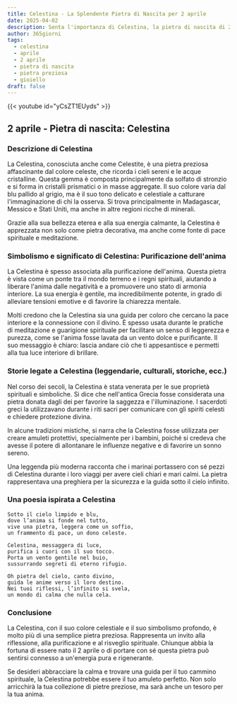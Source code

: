 ```yaml
---
title: Celestina - La Splendente Pietra di Nascita per 2 aprile
date: 2025-04-02
description: Senta l'importanza di Celestina, la pietra di nascita di 2 aprile che simboleggia Purificazione dell'anima. Lasci che la sua bellezza e il suo significato illuminino la sua giornata.
author: 365giorni
tags:
  - celestina
  - aprile
  - 2 aprile
  - pietra di nascita
  - pietra preziosa
  - gioiello
draft: false
---
```


{{< youtube id="yCsZT1EUyds" >}}

## 2 aprile - Pietra di nascita: Celestina

### Descrizione di Celestina

La Celestina, conosciuta anche come Celestite, è una pietra preziosa affascinante dal colore celeste, che ricorda i cieli sereni e le acque cristalline. Questa gemma è composta principalmente da solfato di stronzio e si forma in cristalli prismatici o in masse aggregate. Il suo colore varia dal blu pallido al grigio, ma è il suo tono delicato e celestiale a catturare l'immaginazione di chi la osserva. Si trova principalmente in Madagascar, Messico e Stati Uniti, ma anche in altre regioni ricche di minerali.

Grazie alla sua bellezza eterea e alla sua energia calmante, la Celestina è apprezzata non solo come pietra decorativa, ma anche come fonte di pace spirituale e meditazione.



### Simbolismo e significato di Celestina: Purificazione dell'anima

La Celestina è spesso associata alla purificazione dell'anima. Questa pietra è vista come un ponte tra il mondo terreno e i regni spirituali, aiutando a liberare l'anima dalle negatività e a promuovere uno stato di armonia interiore. La sua energia è gentile, ma incredibilmente potente, in grado di alleviare tensioni emotive e di favorire la chiarezza mentale.

Molti credono che la Celestina sia una guida per coloro che cercano la pace interiore e la connessione con il divino. È spesso usata durante le pratiche di meditazione e guarigione spirituale per facilitare un senso di leggerezza e purezza, come se l'anima fosse lavata da un vento dolce e purificante. Il suo messaggio è chiaro: lascia andare ciò che ti appesantisce e permetti alla tua luce interiore di brillare.



### Storie legate a Celestina (leggendarie, culturali, storiche, ecc.)

Nel corso dei secoli, la Celestina è stata venerata per le sue proprietà spirituali e simboliche. Si dice che nell'antica Grecia fosse considerata una pietra donata dagli dei per favorire la saggezza e l'illuminazione. I sacerdoti greci la utilizzavano durante i riti sacri per comunicare con gli spiriti celesti e chiedere protezione divina.

In alcune tradizioni mistiche, si narra che la Celestina fosse utilizzata per creare amuleti protettivi, specialmente per i bambini, poiché si credeva che avesse il potere di allontanare le influenze negative e di favorire un sonno sereno.

Una leggenda più moderna racconta che i marinai portassero con sé pezzi di Celestina durante i loro viaggi per avere cieli chiari e mari calmi. La pietra rappresentava una preghiera per la sicurezza e la guida sotto il cielo infinito.



### Una poesia ispirata a Celestina

```
Sotto il cielo limpido e blu,
dove l’anima si fonde nel tutto,
vive una pietra, leggera come un soffio,
un frammento di pace, un dono celeste.

Celestina, messaggera di luce,
purifica i cuori con il suo tocco.
Porta un vento gentile nel buio,
sussurrando segreti di eterno rifugio.

Oh pietra del cielo, canto divino,
guida le anime verso il loro destino.
Nei tuoi riflessi, l’infinito si svela,
un mondo di calma che nulla cela.
```



### Conclusione

La Celestina, con il suo colore celestiale e il suo simbolismo profondo, è molto più di una semplice pietra preziosa. Rappresenta un invito alla riflessione, alla purificazione e al risveglio spirituale. Chiunque abbia la fortuna di essere nato il 2 aprile o di portare con sé questa pietra può sentirsi connesso a un'energia pura e rigenerante.

Se desideri abbracciare la calma e trovare una guida per il tuo cammino spirituale, la Celestina potrebbe essere il tuo amuleto perfetto. Non solo arricchirà la tua collezione di pietre preziose, ma sarà anche un tesoro per la tua anima.